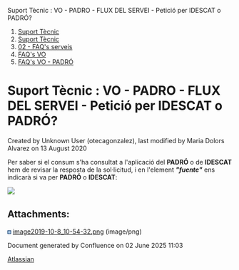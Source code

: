 Suport Tècnic : VO - PADRO - FLUX DEL SERVEI - Petició per IDESCAT o PADRÓ?  

1.  [Suport Tècnic](index.html)
2.  [Suport Tècnic](13893782.html)
3.  [02 - FAQ's serveis](26313393.html)
4.  [FAQ's VO](28705575.html)
5.  [FAQ's VO - PADRÓ](28705583.html)

Suport Tècnic : VO - PADRO - FLUX DEL SERVEI - Petició per IDESCAT o PADRÓ?
===========================================================================

Created by Unknown User (otecagonzalez), last modified by Maria Dolors Alvarez on 13 August 2020

Per saber si el consum s'ha consultat a l'aplicació del **PADRÓ** o de **IDESCAT** hem de revisar la resposta de la sol·licitud, i en l'element **_"fuente"_** ens indicarà si va per **PADRÓ** o **IDESCAT**: 

![](attachments/28705150/28705151.png)

Attachments:
------------

![](images/icons/bullet_blue.gif) [image2019-10-8\_10-54-32.png](attachments/28705150/28705151.png) (image/png)  

Document generated by Confluence on 02 June 2025 11:03

[Atlassian](http://www.atlassian.com/)